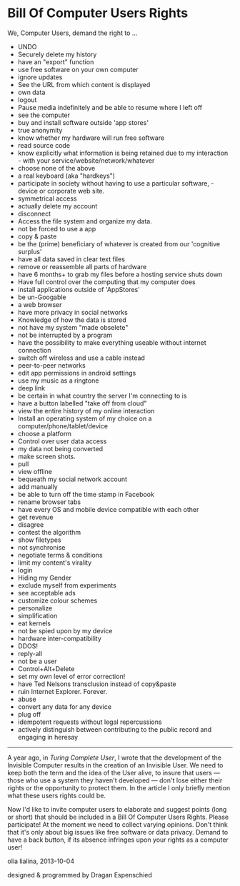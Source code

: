 # Bill Of Computer Users Rights

We, Computer Users, demand the right to …

- UNDO
- Securely delete my history
- have an "export" function
- use free software on your own computer
- ignore updates
- See the URL from which content is displayed
- own data
- logout
- Pause media indefinitely and be able to resume where I left off
- see the computer
- buy and install software outside 'app stores'
- true anonymity
- know whether my hardware will run free software
- read source code
- know explicitly what information is being retained due to my interaction - with your service/website/network/whatever
- choose none of the above
- a real keyboard (aka "hardkeys")
- participate in society without having to use a particular software, - device or corporate web site.
- symmetrical access
- actually delete my account
- disconnect
- Access the file system and organize my data.
- not be forced to use a app
- copy & paste
- be the (prime) beneficiary of whatever is created from our 'cognitive surplus'
- have all data saved in clear text files
- remove or reassemble all parts of hardware
- have 6 months+ to grab my files before a hosting service shuts down
- Have full control over the computing that my computer does
- install applications outside of 'AppStores'
- be un-Googable
- a web browser
- have more privacy in social networks
- Knowledge of how the data is stored
- not have my system "made obselete"
- not be interrupted by a program
- have the possibility to make everything useable without internet connection
- switch off wireless and use a cable instead
- peer-to-peer networks
- edit app permissions in android settings
- use my music as a ringtone
- deep link
- be certain in what country the server I'm connecting to is
- have a button labelled "take off from cloud"
- view the entire history of my online interaction
- Install an operating system of my choice on a computer/phone/tablet/device
- choose a platform
- Control over user data access
- my data not being converted
- make screen shots.
- pull
- view offline
- bequeath my social network account
- add manually
- be able to turn off the time stamp in Facebook
- rename browser tabs
- have every OS and mobile device compatible with each other
- get revenue
- disagree
- contest the algorithm
- show filetypes
- not synchronise
- negotiate terms & conditions
- limit my content's virality
- login
- Hiding my Gender
- exclude myself from experiments
- see acceptable ads
- customize colour schemes
- personalize
- simplification
- eat kernels
- not be spied upon by my device
- hardware inter-compatibility
- DDOS!
- reply-all
- not be a user
- Control+Alt+Delete
- set my own level of error correction!
- have Ted Nelsons transclusion instead of copy&paste
- ruin Internet Explorer. Forever.
- abuse
- convert any data for any device
- plug off
- idempotent requests without legal repercussions
- actively distinguish between contributing to the public record and engaging in heresay

---

A year ago, in *Turing Complete User*, I wrote that the development of the Invisible Computer results in the creation of an Invisible User. We need to keep both the term and the idea of the User alive, to insure that users — those who use a system they haven't developed — don't lose either their rights or the opportunity to protect them. In the article I only briefly mention what these users rights could be.

Now I'd like to invite computer users to elaborate and suggest points (long or short) that should be included in a Bill Of Computer Users Rights. Please participate! At the moment we need to collect varying opinions. Don't think that it's only about big issues like free software or data privacy. Demand to have a back button, if its absence infringes upon your rights as a computer user!

olia lialina, 2013-10-04

designed & programmed by Dragan Espenschied